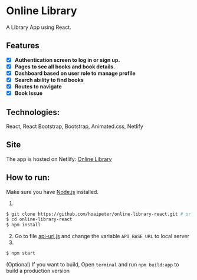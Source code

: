 # Online Library
A Library App using React.

## Features
- [x] **Authentication screen to log in or sign up.**
- [x] **Pages to see all books and book details.**
- [x] **Dashboard based on user role to manage profile**
- [x] **Search ability to find books**
- [x] **Routes to navigate**
- [x] **Book Issue**

## Technologies:
React, React Bootstrap, Bootstrap, Animated.css, Netlify

## Site
The app is hosted on Netlify: [Online Library](https://hungry-euler-9c01bf.netlify.app)

## How to run:

Make sure you have [Node.js](http://nodejs.org/) installed.

1) 
```sh
$ git clone https://github.com/hoaipeter/online-library-react.git # or clone your own fork
$ cd online-library-react
$ npm install
```
2) Go to file [api-url.js](src/services/api-url.js) and change the variable `API_BASE_URL` to local server
3) 
```sh
$ npm start
```

(Optional) If you want to build, Open `terminal` and run `npm build:app` to build a production version
